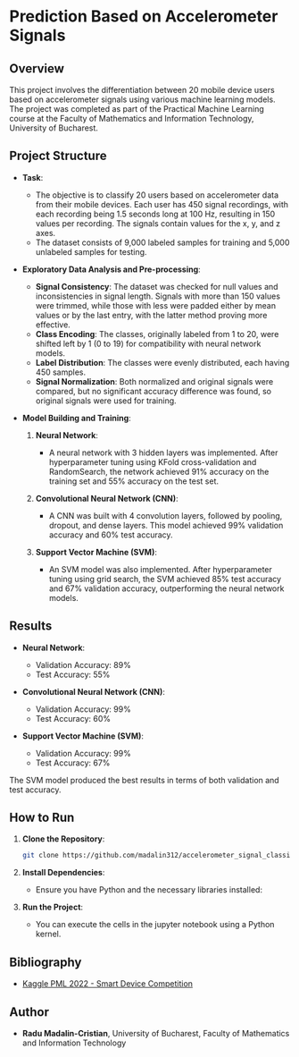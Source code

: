 # Prediction Based on Accelerometer Signals

## Overview
This project involves the differentiation between 20 mobile device users based on accelerometer signals using various machine learning models. The project was completed as part of the Practical Machine Learning course at the Faculty of Mathematics and Information Technology, University of Bucharest.

## Project Structure

- **Task**:
  - The objective is to classify 20 users based on accelerometer data from their mobile devices. Each user has 450 signal recordings, with each recording being 1.5 seconds long at 100 Hz, resulting in 150 values per recording. The signals contain values for the x, y, and z axes.
  - The dataset consists of 9,000 labeled samples for training and 5,000 unlabeled samples for testing.

- **Exploratory Data Analysis and Pre-processing**:
  - **Signal Consistency**: The dataset was checked for null values and inconsistencies in signal length. Signals with more than 150 values were trimmed, while those with less were padded either by mean values or by the last entry, with the latter method proving more effective.
  - **Class Encoding**: The classes, originally labeled from 1 to 20, were shifted left by 1 (0 to 19) for compatibility with neural network models.
  - **Label Distribution**: The classes were evenly distributed, each having 450 samples.
  - **Signal Normalization**: Both normalized and original signals were compared, but no significant accuracy difference was found, so original signals were used for training.

- **Model Building and Training**:
  1. **Neural Network**:
     - A neural network with 3 hidden layers was implemented. After hyperparameter tuning using KFold cross-validation and RandomSearch, the network achieved 91% accuracy on the training set and 55% accuracy on the test set.
  
  2. **Convolutional Neural Network (CNN)**:
     - A CNN was built with 4 convolution layers, followed by pooling, dropout, and dense layers. This model achieved 99% validation accuracy and 60% test accuracy.
  
  3. **Support Vector Machine (SVM)**:
     - An SVM model was also implemented. After hyperparameter tuning using grid search, the SVM achieved 85% test accuracy and 67% validation accuracy, outperforming the neural network models.

## Results
- **Neural Network**: 
  - Validation Accuracy: 89%
  - Test Accuracy: 55%
  
- **Convolutional Neural Network (CNN)**: 
  - Validation Accuracy: 99%
  - Test Accuracy: 60%
  
- **Support Vector Machine (SVM)**:
  - Validation Accuracy: 99%
  - Test Accuracy: 67%
  
The SVM model produced the best results in terms of both validation and test accuracy.

## How to Run
1. **Clone the Repository**:
    ```bash
    git clone https://github.com/madalin312/accelerometer_signal_classification
    ```
2. **Install Dependencies**:
    - Ensure you have Python and the necessary libraries installed:
  
3. **Run the Project**:
    - You can execute the cells in the jupyter notebook using a Python kernel.

## Bibliography
- [Kaggle PML 2022 - Smart Device Competition](https://www.kaggle.com/competitions/pml-2022-smart/)

## Author
- **Radu Madalin-Cristian**, University of Bucharest, Faculty of Mathematics and Information Technology


